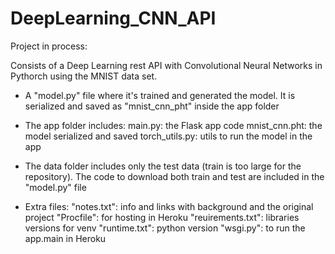 # DeepLearning_CNN_API

Project in process:

Consists of a Deep Learning rest API with Convolutional Neural Networks in Pythorch using the MNIST data set.

- A "model.py" file where it's trained and generated the model. It is serialized and saved as "mnist_cnn_pht" inside the app folder

- The app folder includes: 
         main.py: the Flask app code
         mnist_cnn.pht: the model serialized and saved
         torch_utils.py: utils to run the model in the app
   
  
- The data folder includes only the test data (train is too large for the repository). The code to download both train and test are included in the "model.py" file

- Extra files:
        "notes.txt": info and links with background and the original project
        "Procfile": for hosting in Heroku
        "reuirements.txt": libraries versions for venv
        "runtime.txt": python version
        "wsgi.py": to run the app.main in Heroku
